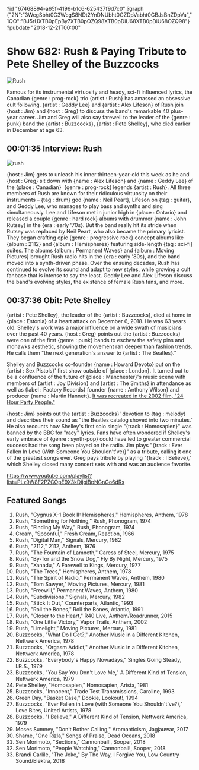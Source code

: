 ?id "67468894-a65f-4196-b1c6-625437f9d7c0"
?graph {"2N":"3WcgSbht0G3WcgS8NDt2YnDNUbht0GZDpVabht0GBJsBnZDpVa","1QO":"BJ5rUXTB0pEpBy7XTB0pOZQ98XTB0pDiU68XTB0pDiU68OZQ98"}
?pubdate "2018-12-21T00:00"
# Show 682: Rush & Paying Tribute to Pete Shelley of the Buzzcocks

![Rush](https://static.soundopinions.org/images/2018/rush_web.jpg)

Famous for its instrumental virtuosity and heady, sci-fi influenced lyrics, the Canadian {genre : prog-rock} trio {artist : Rush} has amassed an obsessive cult following. {artist : Geddy Lee} and {artist : Alex Lifeson} of Rush join {host : Jim} and {host : Greg} to discuss the band's remarkable 40 plus-year career. Jim and Greg will also say farewell to the leader of the {genre : punk} band the {artist : Buzzcocks}, {artist : Pete Shelley}, who died earlier in December at age 63.



## 00:01:35 Interview: Rush

![rush](https://static.soundopinions.org/assets/682/2N0.jpg)

{host : Jim} gets to unleash his inner thirteen-year-old this week as he and {host : Greg} sit down with {name : Alex Lifeson} and {name : Geddy Lee} of the {place : Canadian}  {genre : prog-rock} legends {artist : Rush}. All three members of Rush are known for their ridiculous virtuosity on their instruments – {tag : drum} god {name : Neil Peart}, Lifeson on {tag : guitar}, and Geddy Lee, who manages to play bass and synths and sing simultaneously. Lee and Lifeson met in junior high in {place : Ontario} and released a couple {genre : hard rock} albums with drummer {name : John Rutsey} in the {era : early '70s}. But the band really hit its stride when Rutsey was replaced by Neil Peart, who also became the primary lyricist. They began crafting epic {genre : progressive rock} concept albums like {album : 2112} and {album : Hemispheres} featuring side-length {tag : sci-fi} suites. The albums {album : Permanent Waves} and {album : Moving Pictures} brought Rush radio hits in the {era : early '80s}, and the band moved into a synth-driven phase. Over the ensuing decades, Rush has continued to evolve its sound and adapt to new styles, while growing a cult fanbase that is intense to say the least. Geddy Lee and Alex Lifeson discuss the band's evolving styles, the existence of female Rush fans, and more.



## 00:37:36 Obit: Pete Shelley



{artist : Pete Shelley}, the leader of the {artist : Buzzcocks}, died at home in {place : Estonia} of a heart attack on December 6, 2018. He was 63 years old. Shelley's work was a major influence on a wide swath of musicians over the past 40 years. {host : Greg} points out the {artist : Buzzcocks} were one of the first {genre : punk} bands to eschew the safety pins and mohawks aesthetic, showing the movement ran deeper than fashion trends. He calls them "the next generation's answer to {artist : The Beatles}."

Shelley and Buzzcocks co-founder {name : Howard Devoto} put on the {artist : Sex Pistols}' first show outside of {place : London}. It turned out to be a confluence of the future of {place : Manchester}'s music scene with members of {artist : Joy Division} and {artist : The Smiths} in attendance as well as {label : Factory Records} founder {name : Anthony Wilson} and producer {name : Martin Hannett}. [It was recreated in the 2002 film, "24 Hour Party People."](http://www.criticalcommons.org/Members/brettservice/clips/24-hour-party-people-2002-sex-pistols-concert)

{host : Jim} points out the {artist : Buzzcocks}' devotion to {tag : melody} and describes their sound as "the Beatles catalog shoved into two minutes." He also recounts how Shelley's first solo single "{track : Homosapien}" was banned by the BBC for "racy" lyrics. Fans have often wondered if Shelley's early embrace of {genre : synth-pop} could have led to greater commercial success had the song been played on the radio. Jim plays "{track : Ever Fallen In Love (With Someone You Shouldn't've)}" as a tribute, calling it one of the greatest songs ever. Greg pays tribute by playing "{track : I Believe}," which Shelley closed many concert sets with and was an audience favorite.

https://www.youtube.com/playlist?list=PLz9W8F2PZCOpE9X3kDijoiBpNGnGo6dRs



## Featured Songs

1. Rush, "Cygnus X-1 Book II: Hemispheres," Hemispheres, Anthem, 1978
2. Rush, "Something for Nothing," Rush, Phonogram, 1974
3. Rush, "Finding My Way," Rush, Phonogram, 1974
4. Cream, "Spoonful," Fresh Cream, Reaction, 1966
5. Rush, "Digital Man," Signals, Mercury, 1982
6. Rush, "2112," 2112, Anthem, 1976
7. Rush, "The Fountain of Lamneth," Caress of Steel, Mercury, 1975
8. Rush, "By-Tor and the Snow Dog," Fly By Night, Mercury, 1975
9. Rush, "Xanadu," A Farewell to Kings, Mercury, 1977
10. Rush, "The Trees," Hemispheres, Anthem, 1978
11. Rush, "The Spirit of Radio," Permanent Waves, Anthem, 1980
12. Rush, "Tom Sawyer," Moving Pictures, Mercury, 1981
13. Rush, "Freewill," Permanent Waves, Anthem, 1980
14. Rush, "Subdivisions," Signals, Mercury, 1982
15. Rush, "Stick It Out," Counterparts, Atlantic, 1993
16. Rush, "Roll the Bones," Roll the Bones, Atlantic, 1991
17. Rush, "Closer to the Heart," R40 Live, Anthem/Roadrunner, 2015
18. Rush, "One Little Victory," Vapor Trails, Anthem, 2002
19. Rush, "Limelight," Moving Pictures, Mercury, 1981
20. Buzzcocks, "What Do I Get?," Another Music in a Different Kitchen, Nettwerk America, 1978
21. Buzzcocks, "Orgasm Addict," Another Music in a Different Kitchen, Nettwerk America, 1978
22. Buzzcocks, "Everybody's Happy Nowadays," Singles Going Steady, I.R.S., 1979
23. Buzzcocks, "You Say You Don't Love Me," A Different Kind of Tension, Nettwerk America, 1979
24. Pete Shelley, "Homosapien," Homosapien, Arista, 1981
25. Buzzcocks, "Innocent," Trade Test Transmissions, Caroline, 1993
26. Green Day, "Basket Case," Dookie, Lookout!, 1994
27. Buzzcocks, "Ever Fallen in Love (with Someone You Shouldn't've?)," Love Bites, United Artists, 1978
28. Buzzcocks, "I Believe," A Different Kind of Tension, Nettwerk America, 1979
29. Moses Sumney, "Don't Bother Calling," Aromanticism, Jagjauwar, 2017
30. Shame, "One Rizla," Songs of Praise, Dead Oceans, 2018
31. Sen Morimoto, "Sections," Cannonball!, Sooper, 2018
32. Sen Morimoto, "People Watching," Cannonball!, Sooper, 2018
33. Brandi Carlile, "The Joke," By The Way, I Forgive You, Low Country Sound/Elektra, 2018